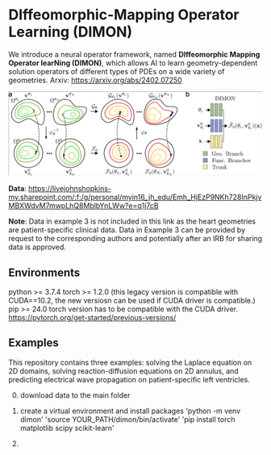 # DIffeomorphic-Mapping Operator Learning (DIMON)
We introduce a neural operator framework, named **DIffeomorphic Mapping Operator learNing (DIMON)**, which allows AI to learn geometry-dependent solution operators of different types of PDEs on a wide variety of geometries. Arxiv: https://arxiv.org/abs/2402.07250

![dimon](./figure/dimon.png)

**Data**: https://livejohnshopkins-my.sharepoint.com/:f:/g/personal/myin16_jh_edu/Emh_HjEzP9NKh728InPkjvMBXWdvM7mwpLhQ8MblbYnLWw?e=q1j7cB

**Note**: Data in example 3 is not included in this link as the heart geometries are patient-specific clinical data. Data in Example 3 can be provided by request to the corresponding authors and potentially after an IRB for sharing data is approved.

## Environments
python >= 3.7.4
torch >= 1.2.0 (this legacy version is compatible with CUDA==10.2, the new versiosn can be used if CUDA driver is compatible.)
pip >= 24.0
torch version has to be compatible with the CUDA driver. https://pytorch.org/get-started/previous-versions/

## Examples
This repository contains three examples: solving the Laplace equation on 2D domains, solving reaction-diffusion equations on 2D annulus, and predicting electrical wave propagation on patient-specific left ventricles.

0. download data to the main folder

1. create a virtual environment and install packages
'python -m venv dimon'
'source YOUR_PATH/dimon/bin/activate'
'pip install torch matplotlib scipy scikit-learn'

2. 
